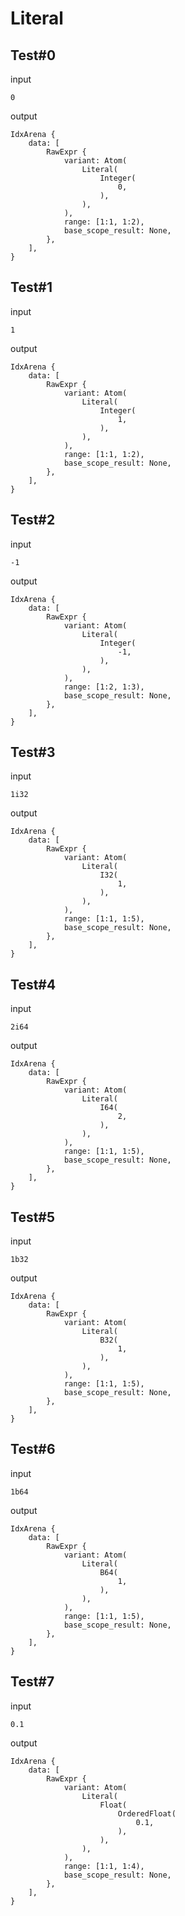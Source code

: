 # Literal

## Test#0

input

```husky
0
```

output

```husky
IdxArena {
    data: [
        RawExpr {
            variant: Atom(
                Literal(
                    Integer(
                        0,
                    ),
                ),
            ),
            range: [1:1, 1:2),
            base_scope_result: None,
        },
    ],
}
```

## Test#1

input

```husky
1
```

output

```husky
IdxArena {
    data: [
        RawExpr {
            variant: Atom(
                Literal(
                    Integer(
                        1,
                    ),
                ),
            ),
            range: [1:1, 1:2),
            base_scope_result: None,
        },
    ],
}
```

## Test#2

input

```husky
-1
```

output

```husky
IdxArena {
    data: [
        RawExpr {
            variant: Atom(
                Literal(
                    Integer(
                        -1,
                    ),
                ),
            ),
            range: [1:2, 1:3),
            base_scope_result: None,
        },
    ],
}
```

## Test#3

input

```husky
1i32
```

output

```husky
IdxArena {
    data: [
        RawExpr {
            variant: Atom(
                Literal(
                    I32(
                        1,
                    ),
                ),
            ),
            range: [1:1, 1:5),
            base_scope_result: None,
        },
    ],
}
```

## Test#4

input

```husky
2i64
```

output

```husky
IdxArena {
    data: [
        RawExpr {
            variant: Atom(
                Literal(
                    I64(
                        2,
                    ),
                ),
            ),
            range: [1:1, 1:5),
            base_scope_result: None,
        },
    ],
}
```

## Test#5

input

```husky
1b32
```

output

```husky
IdxArena {
    data: [
        RawExpr {
            variant: Atom(
                Literal(
                    B32(
                        1,
                    ),
                ),
            ),
            range: [1:1, 1:5),
            base_scope_result: None,
        },
    ],
}
```

## Test#6

input

```husky
1b64
```

output

```husky
IdxArena {
    data: [
        RawExpr {
            variant: Atom(
                Literal(
                    B64(
                        1,
                    ),
                ),
            ),
            range: [1:1, 1:5),
            base_scope_result: None,
        },
    ],
}
```

## Test#7

input

```husky
0.1
```

output

```husky
IdxArena {
    data: [
        RawExpr {
            variant: Atom(
                Literal(
                    Float(
                        OrderedFloat(
                            0.1,
                        ),
                    ),
                ),
            ),
            range: [1:1, 1:4),
            base_scope_result: None,
        },
    ],
}
```

